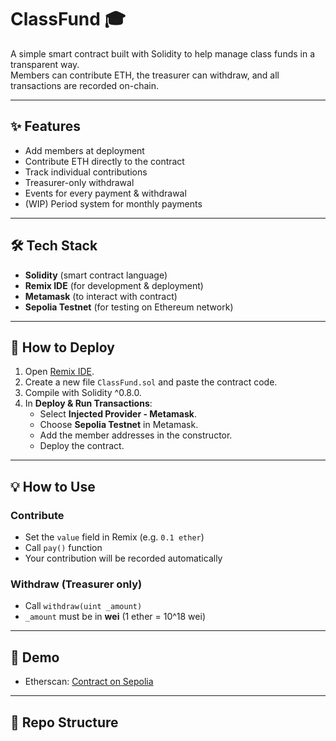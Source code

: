 # ClassFund 🎓

A simple smart contract built with Solidity to help manage class funds in a transparent way.  
Members can contribute ETH, the treasurer can withdraw, and all transactions are recorded on-chain.

---

## ✨ Features
- Add members at deployment
- Contribute ETH directly to the contract
- Track individual contributions
- Treasurer-only withdrawal
- Events for every payment & withdrawal
- (WIP) Period system for monthly payments

---

## 🛠 Tech Stack
- **Solidity** (smart contract language)
- **Remix IDE** (for development & deployment)
- **Metamask** (to interact with contract)
- **Sepolia Testnet** (for testing on Ethereum network)

---

## 🚀 How to Deploy
1. Open [Remix IDE](https://remix.ethereum.org/).
2. Create a new file `ClassFund.sol` and paste the contract code.
3. Compile with Solidity ^0.8.0.
4. In **Deploy & Run Transactions**:
   - Select **Injected Provider - Metamask**.
   - Choose **Sepolia Testnet** in Metamask.
   - Add the member addresses in the constructor.
   - Deploy the contract.

---

## 💡 How to Use
### Contribute
- Set the `value` field in Remix (e.g. `0.1 ether`)  
- Call `pay()` function  
- Your contribution will be recorded automatically  

### Withdraw (Treasurer only)
- Call `withdraw(uint _amount)`  
- `_amount` must be in **wei** (1 ether = 10^18 wei)  

---

## 📸 Demo
- Etherscan: [Contract on Sepolia](<https://sepolia.etherscan.io/address/0x43c9c8ced4655a2b7ee26d680935cb0d82bdf071#code>)  

---

## 📂 Repo Structure